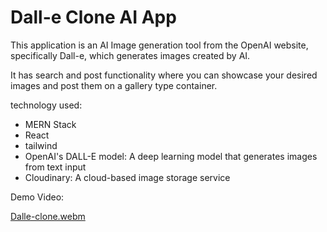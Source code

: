 
# Dall-e Clone AI App

This application is an AI Image generation tool from the OpenAI website, specifically Dall-e, which generates images created by AI.

It has search and post functionality where you can showcase your desired images and post them on a gallery type container.

technology used:
 * MERN Stack
 * React
 * tailwind
 * OpenAI's DALL-E model: A deep learning model that generates images from text input
 * Cloudinary: A cloud-based image storage service

Demo Video:

[Dalle-clone.webm](https://github.com/geraldWaga92/DALL-E-_clone-app/assets/106008160/036fe3b9-98c6-4bda-955d-2cdaec94f506)
